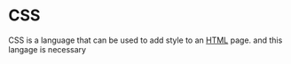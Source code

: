 # CSS

CSS is a language that can be used to add style to an [HTML](/wiki/HTML) page. and this langage is necessary

